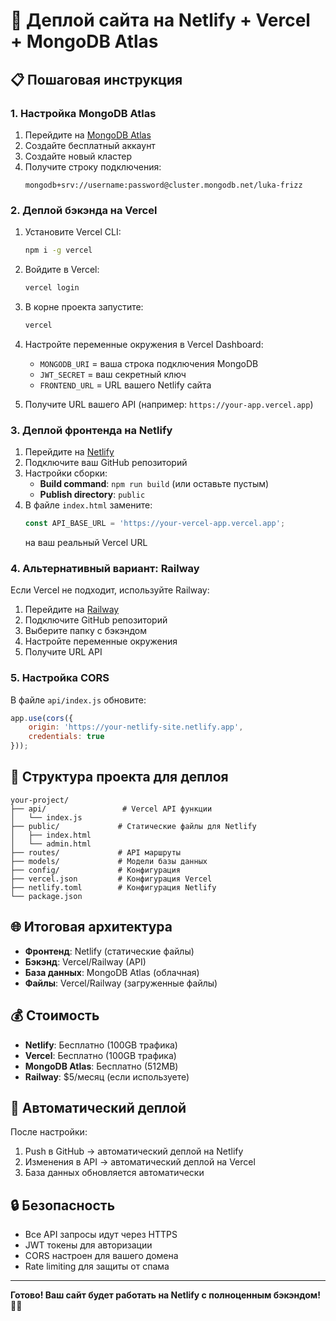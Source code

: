 # 🚀 Деплой сайта на Netlify + Vercel + MongoDB Atlas

## 📋 Пошаговая инструкция

### 1. **Настройка MongoDB Atlas**

1. Перейдите на [MongoDB Atlas](https://www.mongodb.com/cloud/atlas)
2. Создайте бесплатный аккаунт
3. Создайте новый кластер
4. Получите строку подключения:
   ```
   mongodb+srv://username:password@cluster.mongodb.net/luka-frizz
   ```

### 2. **Деплой бэкэнда на Vercel**

1. Установите Vercel CLI:
   ```bash
   npm i -g vercel
   ```

2. Войдите в Vercel:
   ```bash
   vercel login
   ```

3. В корне проекта запустите:
   ```bash
   vercel
   ```

4. Настройте переменные окружения в Vercel Dashboard:
   - `MONGODB_URI` = ваша строка подключения MongoDB
   - `JWT_SECRET` = ваш секретный ключ
   - `FRONTEND_URL` = URL вашего Netlify сайта

5. Получите URL вашего API (например: `https://your-app.vercel.app`)

### 3. **Деплой фронтенда на Netlify**

1. Перейдите на [Netlify](https://netlify.com)
2. Подключите ваш GitHub репозиторий
3. Настройки сборки:
   - **Build command**: `npm run build` (или оставьте пустым)
   - **Publish directory**: `public`
4. В файле `index.html` замените:
   ```javascript
   const API_BASE_URL = 'https://your-vercel-app.vercel.app';
   ```
   на ваш реальный Vercel URL

### 4. **Альтернативный вариант: Railway**

Если Vercel не подходит, используйте Railway:

1. Перейдите на [Railway](https://railway.app)
2. Подключите GitHub репозиторий
3. Выберите папку с бэкэндом
4. Настройте переменные окружения
5. Получите URL API

### 5. **Настройка CORS**

В файле `api/index.js` обновите:
```javascript
app.use(cors({
    origin: 'https://your-netlify-site.netlify.app',
    credentials: true
}));
```

## 🔧 **Структура проекта для деплоя**

```
your-project/
├── api/                 # Vercel API функции
│   └── index.js
├── public/             # Статические файлы для Netlify
│   ├── index.html
│   └── admin.html
├── routes/             # API маршруты
├── models/             # Модели базы данных
├── config/             # Конфигурация
├── vercel.json         # Конфигурация Vercel
├── netlify.toml        # Конфигурация Netlify
└── package.json
```

## 🌐 **Итоговая архитектура**

- **Фронтенд**: Netlify (статические файлы)
- **Бэкэнд**: Vercel/Railway (API)
- **База данных**: MongoDB Atlas (облачная)
- **Файлы**: Vercel/Railway (загруженные файлы)

## 💰 **Стоимость**

- **Netlify**: Бесплатно (100GB трафика)
- **Vercel**: Бесплатно (100GB трафика)
- **MongoDB Atlas**: Бесплатно (512MB)
- **Railway**: $5/месяц (если используете)

## 🚀 **Автоматический деплой**

После настройки:
1. Push в GitHub → автоматический деплой на Netlify
2. Изменения в API → автоматический деплой на Vercel
3. База данных обновляется автоматически

## 🔒 **Безопасность**

- Все API запросы идут через HTTPS
- JWT токены для авторизации
- CORS настроен для вашего домена
- Rate limiting для защиты от спама

---

**Готово! Ваш сайт будет работать на Netlify с полноценным бэкэндом! 🎵✨**

